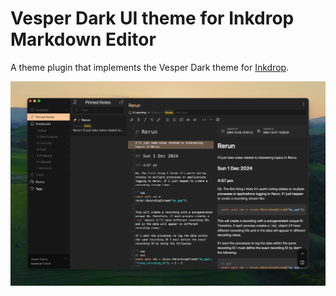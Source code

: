 # Vesper Dark UI theme for Inkdrop Markdown Editor

A theme plugin that implements the Vesper Dark theme for [Inkdrop](https://inkdrop.app).

![screenshot](./docs/screenshot.png)

